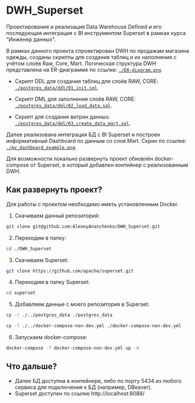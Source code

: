 # DWH_Superset

Проектирование и реализация Data Warehouse Defined и его последующая интеграция с BI инструментом Superset в рамках курса "Инженер данных".

В рамках данного проекта спроектирован DWH по продажам магазина одежды, созданы скрипты для создания таблиц и их наполнения с учётом слоёв Raw, Core, Mart. Логическая структура DWH представлена на ER-диаграмме по ссылке: <code>[./ER-diagram.png](https://github.com/AlexeyAnanchenko/DWH_Superset/blob/main/ER-diagram.png)</code>.

- Скрипт DDL для создания таблиц для слоёв RAW, CORE: <code>[./postgres_data/ddl/01_init.sql](https://github.com/AlexeyAnanchenko/DWH_Superset/blob/main/postgres_data/ddl/01_init.sql)</code>.

- Скрипт DML для заполнения слоёв RAW, CORE: <code>[./postgres_data/dml/02_load_data.sql](https://github.com/AlexeyAnanchenko/DWH_Superset/blob/main/postgres_data/dml/02_load_data.sql)</code>.

- Скрипт для создания витрин данных: <code>[./postgres_data/dml/03_create_data_mart.sql](https://github.com/AlexeyAnanchenko/DWH_Superset/blob/main/postgres_data/dml/03_create_data_mart.sql)</code>.


Далее реализована интеграция БД с BI Superset и построен информативный Dashboard по данным со слоя Mart. Скрин по ссылке: <code>[./my_dashboard_example.png](https://github.com/AlexeyAnanchenko/DWH_Superset/blob/main/my_dashboard_example.png)</code>.

Для возможности локально развернуть проект обновлён docker-compose от Superset, в который добавлен контейнер с реализованным  DWH.

## Как развернуть проект?

Для работы с проектом необходимо иметь установленным Docker.

1. Скачиваем данный репозиторий:

```sh
git clone git@github.com:AlexeyAnanchenko/DWH_Superset.git
```

2. Переходим в папку:

```sh
cd ./DWH_Superset
```

3. Скачиваем Superset:

```sh
git clone https://github.com/apache/superset.git
```

4. Переходим в папку Superset:

```sh
cd superset
```

5. Добавляем данные с моего репозитория в Superset:

```sh
cp -r ./../postgres_data ./postgres_data
```

```sh
cp -f ./../docker-compose-non-dev.yml ./docker-compose-non-dev.yml
```

6. Запускаем docker-compose:

```sh
docker-compose -f docker-compose-non-dev.yml up -d
```

## Что дальше?

- Далее БД доступна в контейнере, либо по порту 5434 из любого сервиса для подключения к БД (например, DBeaver).
- Superset доступен по ссылке http://localhost:8088/
